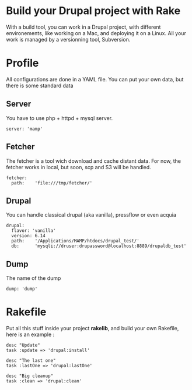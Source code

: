 Build your Drupal project with Rake
===================================

With a build tool, you can work in a Drupal project, with different environements, like working on a Mac, and deploying it on a Linux.
All your work is managed by a versionning tool, Subversion.

Profile
=======
All configurations are done in a YAML file.
You can put your own data, but there is some standard data

Server
------
You have to use php + httpd + mysql server.

	server: 'mamp'

Fetcher
-------
The fetcher is a tool wich download and cache distant data. For now, the fetcher works in local, but soon, scp and S3 will be handled.

	fetcher:
	  path:    'file:///tmp/fetcher/'

Drupal
------
You can handle classical drupal (aka vanilla), pressflow or even acquia

	drupal:
	  flavor: 'vanilla'
	  version: 6.14
	  path:    '/Applications/MAMP/htdocs/drupal_test/'
	  db:      'mysqli://druser:drupassword@localhost:8889/drupaldb_test'

Dump
----
The name of the dump

	dump: 'dump'

Rakefile
========

Put all this stuff inside your project **rakelib**, and build your own Rakefile, here is an example :

	desc "Update"
	task :update => 'drupal:install'
	
	desc "The last one"
	task :lastOne => 'drupal:lastOne'
	
	desc "Big cleanup"
	task :clean => 'drupal:clean'
